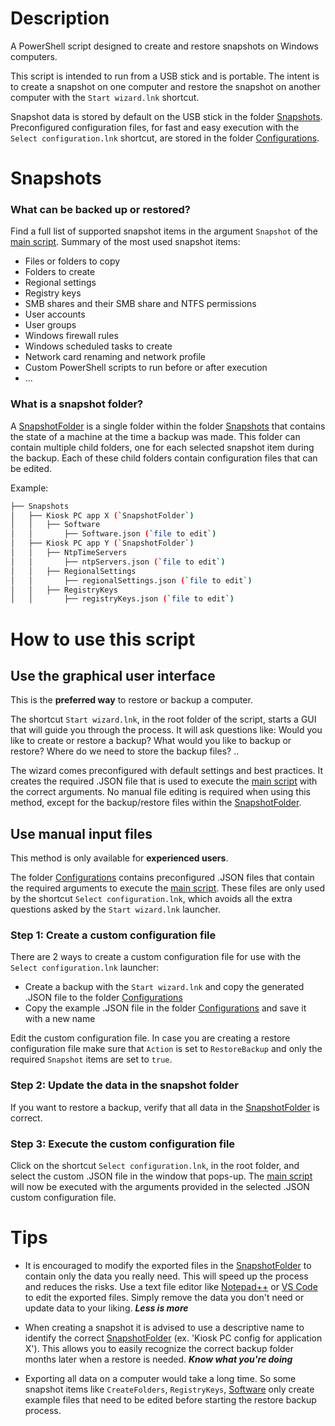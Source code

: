 # Description
A PowerShell script designed to create and restore snapshots on Windows computers.

This script is intended to run from a USB stick and is portable. The intent is to create a snapshot on one computer and restore the snapshot on another computer with the `Start wizard.lnk` shortcut. 

Snapshot data is stored by default on the USB stick in the folder [Snapshots](./Snapshots). Preconfigured configuration files, for fast and easy execution with the `Select configuration.lnk` shortcut, are stored in the folder [Configurations](./Configurations).

# Snapshots

### What can be backed up or restored?
Find a full list of supported snapshot items in the argument `Snapshot` of the [main script](./Scripts/Invoke%20scripts/Invoke%20scripts.ps1). Summary of the most used snapshot items:

- Files or folders to copy
- Folders to create
- Regional settings
- Registry keys
- SMB shares and their SMB share and NTFS permissions
- User accounts
- User groups
- Windows firewall rules
- Windows scheduled tasks to create
- Network card renaming and network profile
- Custom PowerShell scripts to run before or after execution
- ...

### What is a snapshot folder?
A [SnapshotFolder](./Snapshots/RestoreSnapshot%20PC1%20Example) is a single folder within the folder [Snapshots](./Snapshots) that contains the state of a machine at the time a backup was made. This folder can contain multiple child folders, one for each selected snapshot item during the backup. Each of these child folders contain configuration files that can be edited.

Example:
```bash
├── Snapshots
│   ├── Kiosk PC app X (`SnapshotFolder`)
│   │   ├── Software
│   │       ├── Software.json (`file to edit`)
│   ├── Kiosk PC app Y (`SnapshotFolder`)
│   │   ├── NtpTimeServers
│   │       ├── ntpServers.json (`file to edit`)
│   │   ├── RegionalSettings
│   │       ├── regionalSettings.json (`file to edit`)
│   │   ├── RegistryKeys 
│   │       ├── registryKeys.json (`file to edit`)
```
# How to use this script

## Use the graphical user interface

This is the **preferred way** to restore or backup a computer.

The shortcut `Start wizard.lnk`, in the root folder of the script, starts a GUI that will guide you through the process. It will ask questions like: Would you like to create or restore a backup? What would you like to backup or restore? Where do we need to store the backup files? ..

The wizard comes preconfigured with default settings and best practices. It creates the required .JSON file that is used to execute the [main script](./Scripts/Invoke%20scripts/Invoke%20scripts.ps1) with the correct arguments. No manual file editing is required when using this method, except for the backup/restore files within the [SnapshotFolder](#what-is-a-snapshot-folder).

## Use manual input files

This method is only available for **experienced users**.

The folder [Configurations](./Configurations) contains preconfigured .JSON files that contain the required arguments to execute the [main script](./Scripts/Invoke%20scripts/Invoke%20scripts.ps1). These files are only used by the shortcut `Select configuration.lnk`, which avoids all the extra questions asked by the `Start wizard.lnk` launcher. 

### Step 1: Create a custom configuration file
There are 2 ways to create a custom configuration file for use with the `Select configuration.lnk` launcher:
- Create a backup with the `Start wizard.lnk` and copy the generated .JSON file to the folder [Configurations](./Configurations)
- Copy the example .JSON file in the folder [Configurations](./Configurations) and save it with a new name

Edit the custom configuration file. In case you are creating a restore configuration file make sure that `Action` is set to `RestoreBackup` and only the required `Snapshot` items are set to `true`.

### Step 2: Update the data in the snapshot folder
If you want to restore a backup, verify that all data in the [SnapshotFolder](#what-is-a-snapshot-folder) is correct. 

### Step 3: Execute the custom configuration file
Click on the shortcut `Select configuration.lnk`, in the root folder, and select the custom .JSON file in the window that pops-up. The [main script](./Scripts/Invoke%20scripts/Invoke%20scripts.ps1) will now be executed with the arguments provided in the selected .JSON custom configuration file.

 # Tips
- It is encouraged to modify the exported files in the [SnapshotFolder](#what-is-a-snapshot-folder) to contain only the data you really need. This will speed up the process and reduces the risks. Use a text file editor like [Notepad++] or [VS Code] to edit the exported files. Simply remove the data you don't need or update data to your liking. **_Less is more_**

- When creating a snapshot it is advised to use a descriptive name to identify the correct [SnapshotFolder](#what-is-a-snapshot-folder) (ex. 'Kiosk PC config for application X'). This allows you to easily recognize the correct backup folder months later when a restore is needed. **_Know what you're doing_**

- Exporting all data on a computer would take a long time. So some snapshot items like `CreateFolders`, `RegistryKeys`, [Software](./Snapshots/RestoreSnapshot%20PC1%20Example/Software) only create example files that need to be edited before starting the restore backup process.

[Notepad++]: https://notepad-plus-plus.org/
[VS Code]: https://code.visualstudio.com/